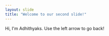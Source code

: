 ```yaml
---
layout: slide
title: "Welcome to our second slide!"
---
```

Hi, I'm Adhithyaks.
Use the left arrow to go back!
